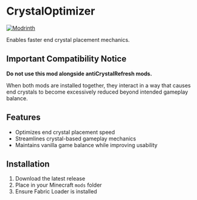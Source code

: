 # CrystalOptimizer

[![Modrinth](https://img.shields.io/badge/Modrinth-Download-00AF5C?logo=modrinth)](https://modrinth.com/mod/psychodreamsoptimizer)

Enables faster end crystal placement mechanics.

## Important Compatibility Notice

**Do not use this mod alongside antiCrystalRefresh mods.** 

When both mods are installed together, they interact in a way that causes end crystals to become excessively reduced beyond intended gameplay balance.

## Features

- Optimizes end crystal placement speed
- Streamlines crystal-based gameplay mechanics
- Maintains vanilla game balance while improving usability

## Installation

1. Download the latest release
2. Place in your Minecraft `mods` folder
3. Ensure Fabric Loader is installed
